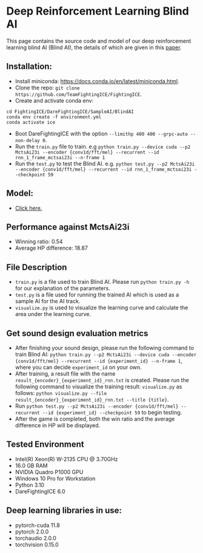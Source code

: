 # Deep Reinforcement Learning Blind AI

This page contains the source code and model of our deep reinforcement learning blind AI (Blind AI), the details of which are given in this [paper](https://arxiv.org/abs/2205.07444).

## Installation:
- Install miniconda: https://docs.conda.io/en/latest/miniconda.html.
- Clone the repo: `git clone https://github.com/TeamFightingICE/FightingICE`.
- Create and activate conda env:
  
```
cd FightingICE/DareFightingICE/SampleAI/BlindAI
conda env create -f environment.yml
conda activate ice
```

- Boot DareFightingICE with the option `--limithp 400 400 --grpc-auto --non-delay 0`.
- Run the ```train.py``` file to train. e.g ```python train.py --device cuda --p2 MctsAi23i --encoder {conv1d/fft/mel} --recurrent --id rnn_1_frame_mctsai23i --n-frame 1```
- Run the ```test.py``` to test the Blind AI. e.g. ```python test.py --p2 MctsAi23i --encoder {conv1d/fft/mel} --recurrent --id rnn_1_frame_mctsai23i --checkpoint 59```

## Model:
- [Click here.](https://drive.google.com/file/d/1Kz_qzUmcJOAj0B9JfFbTJ1FzRFu8fg0B/view?usp=share_link)<br>

## Performance against MctsAi23i
- Winning ratio: 0.54
- Average HP difference: 18.87

## File Description
- ```train.py``` is a file used to train Blind AI. Please run ```python train.py -h``` for our explanation of the parameters.
- ```test.py``` is a file used for running the trained AI which is used as a sample AI for the AI track.
- ```visualize.py``` is used to visualize the learning curve and calculate the area under the learning curve.

## Get sound design evaluation metrics
- After finishing your sound design, please run the following command to train Blind AI:
  ```python train.py --p2 MctsAi23i --device cuda --encoder {conv1d/fft/mel} --recurrent --id {experiment_id} --n-frame 1```, where you can decide ```experiment_id``` on your own.
- After training, a result file with the name ```result_{encoder}_{experiment_id}_rnn.txt``` is created. Please run the following command to visualize the training result:
  ```visualize.py``` as follows: ```python visualize.py --file result_{encoder}_{experiment_id}_rnn.txt --title {title}```.
- Run ```python test.py --p2 MctsAi23i --encoder {conv1d/fft/mel} --recurrent --id {experiment_id} --checkpoint 59``` to begin testing.
- After the game is completed, both the win ratio and the average difference in HP will be displayed.

## Tested Environment
- Intel(R) Xeon(R) W-2135 CPU @ 3.70GHz
- 16.0 GB RAM
- NVIDIA Quadro P1000 GPU
- Windows 10 Pro for Workstation
- Python 3.10
- DareFightingICE 6.0

## Deep learning libraries in use:
- pytorch-cuda 11.8
- pytorch 2.0.0
- torchaudio 2.0.0
- torchvision 0.15.0
